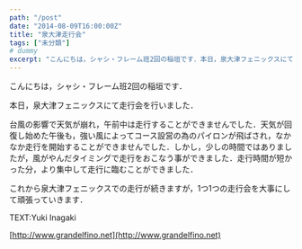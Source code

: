 ```yaml
---
path: "/post"
date: "2014-08-09T16:00:00Z"
title: "泉大津走行会"
tags: ["未分類"]
# dummy
excerpt: "こんにちは，シャシ・フレーム班2回の稲垣です．本日，泉大津フェニックスにて走行会を行いました．台風の影響で天気が崩れ，午前中は走行することができませんで..."
---
```




こんにちは，シャシ・フレーム班2回の稲垣です．

本日，泉大津フェニックスにて走行会を行いました．

台風の影響で天気が崩れ，午前中は走行することができませんでした．天気が回復し始めた午後も，強い風によってコース設営の為のパイロンが飛ばされ，なかなか走行を開始することができませんでした．しかし，少しの時間ではありましたが，風がやんだタイミングで走行をおこなう事ができました．走行時間が短かった分，より集中して走行に臨むことができました．

これから泉大津フェニックスでの走行が続きますが，1つ1つの走行会を大事にして頑張っていきます．

TEXT:Yuki Inagaki

[http://www.grandelfino.net](http://www.grandelfino.net)

